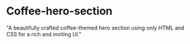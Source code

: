 # Coffee-hero-section
"A beautifully crafted coffee-themed hero section using only HTML and CSS for a rich and inviting UI."
